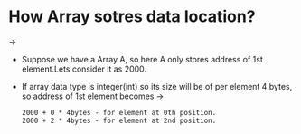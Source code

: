 # How Array sotres data location?
-> 
 - Suppose we have a Array A, so here A only stores address of 1st element.Lets consider it as 2000.
 - If array data type is integer(int) so its size will be of per element 4 bytes, so address of 1st element becomes ->
    
       2000 + 0 * 4bytes - for element at 0th position.
       2000 + 2 * 4bytes - for element at 2nd position.
